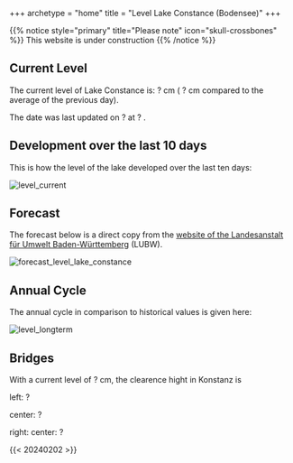 +++
archetype = "home"
title = "Level Lake Constance (Bodensee)"
+++

{{% notice style="primary" title="Please note" icon="skull-crossbones" %}}
This website is under construction
{{% /notice %}}

## Current Level

The current level of Lake Constance is: <span id=website_current_level> ? </span> cm (<span id=website_change_vs_yesterday> ? </span> cm compared to the average of the previous day).

The date was last updated on <span id=website_mostrecent_date> ? </span> at <span id=website_mostrecent_time> ? </span>.



## Development over the last 10 days

This is how the level of the lake developed over the last ten days:

![level_current](https://pegel-konstanz-for-website.s3.eu-central-1.amazonaws.com/graph/EN/current_EN.png)


## Forecast

The forecast below is a direct copy from the [website of the Landesanstalt für Umwelt Baden-Württemberg](https://www.hvz.baden-wuerttemberg.de/pegel.html?id=00007) (LUBW).

![forecast_level_lake_constance](https://www.hvz.baden-wuerttemberg.de/gifs/00007-2001.GIF)



## Annual Cycle

The annual cycle in comparison to historical values is given here:

![level_longterm](https://pegel-konstanz-for-website.s3.eu-central-1.amazonaws.com/graph/EN/longterm_EN.png)



## Bridges

With a current level of <span id=website_current_level_bridge> ? </span> cm, the clearence hight in Konstanz is

left: <span id=website_bridge_kn_left> ? </span>

center: <span id=website_bridge_kn_center> ? </span>

right: center: <span id=website_bridge_kn_right> ? </span>


{{< 20240202 >}} 